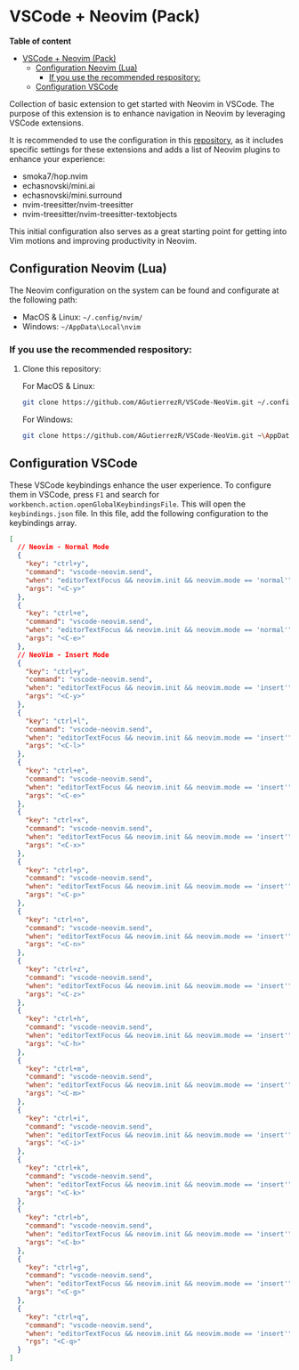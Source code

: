 # VSCode + Neovim (Pack)

<strong>Table of content</strong>

- [VSCode + Neovim (Pack)](#vscode--neovim-pack)
  - [Configuration Neovim (Lua)](#configuration-neovim-lua)
    - [If you use the recommended respository:](#if-you-use-the-recommended-respository)
  - [Configuration VSCode](#configuration-vscode)

Collection of basic extension to get started with Neovim in VSCode. The purpose of this extension is to enhance navigation in Neovim by leveraging VSCode extensions.

It is recommended to use the configuration in this [repository](https://github.com/AGutierrezR/VSCode-NeoVim), as it includes specific settings for these extensions and adds a list of Neovim plugins to enhance your experience:

- smoka7/hop.nvim
- echasnovski/mini.ai
- echasnovski/mini.surround
- nvim-treesitter/nvim-treesitter
- nvim-treesitter/nvim-treesitter-textobjects

This initial configuration also serves as a great starting point for getting into Vim motions and improving productivity in Neovim.

## Configuration Neovim (Lua)

The Neovim configuration on the system can be found and configurate at the following path:

- MacOS & Linux: `~/.config/nvim/`
- Windows: `~/AppData\Local\nvim`

### If you use the recommended respository:

1. Clone this repository:
   
   For MacOS & Linux:

   ```bash
   git clone https://github.com/AGutierrezR/VSCode-NeoVim.git ~/.config/nvim
   ```

   For Windows:

   ```bash
   git clone https://github.com/AGutierrezR/VSCode-NeoVim.git ~\AppData\Local\nvim
   ```

## Configuration VSCode

These VSCode keybindings enhance the user experience. To configure them in VSCode, press `F1` and search for `workbench.action.openGlobalKeybindingsFile`. This will open the `keybindings.json` file. In this file, add the following configuration to the keybindings array.

```json
[
  // Neovim - Normal Mode
  {
    "key": "ctrl+y",
    "command": "vscode-neovim.send",
    "when": "editorTextFocus && neovim.init && neovim.mode == 'normal'",
    "args": "<C-y>"
  },
  {
    "key": "ctrl+e",
    "command": "vscode-neovim.send",
    "when": "editorTextFocus && neovim.init && neovim.mode == 'normal'",
    "args": "<C-e>"
  },
  // NeoVim - Insert Mode
  {
    "key": "ctrl+y",
    "command": "vscode-neovim.send",
    "when": "editorTextFocus && neovim.init && neovim.mode == 'insert'",
    "args": "<C-y>"
  },
  {
    "key": "ctrl+l",
    "command": "vscode-neovim.send",
    "when": "editorTextFocus && neovim.init && neovim.mode == 'insert'",
    "args": "<C-l>"
  },
  {
    "key": "ctrl+e",
    "command": "vscode-neovim.send",
    "when": "editorTextFocus && neovim.init && neovim.mode == 'insert'",
    "args": "<C-e>"
  },
  {
    "key": "ctrl+x",
    "command": "vscode-neovim.send",
    "when": "editorTextFocus && neovim.init && neovim.mode == 'insert'",
    "args": "<C-x>"
  },
  {
    "key": "ctrl+p",
    "command": "vscode-neovim.send",
    "when": "editorTextFocus && neovim.init && neovim.mode == 'insert'",
    "args": "<C-p>"
  },
  {
    "key": "ctrl+n",
    "command": "vscode-neovim.send",
    "when": "editorTextFocus && neovim.init && neovim.mode == 'insert'",
    "args": "<C-n>"
  },
  {
    "key": "ctrl+z",
    "command": "vscode-neovim.send",
    "when": "editorTextFocus && neovim.init && neovim.mode == 'insert'",
    "args": "<C-z>"
  },
  {
    "key": "ctrl+h",
    "command": "vscode-neovim.send",
    "when": "editorTextFocus && neovim.init && neovim.mode == 'insert'",
    "args": "<C-h>"
  },
  {
    "key": "ctrl+m",
    "command": "vscode-neovim.send",
    "when": "editorTextFocus && neovim.init && neovim.mode == 'insert'",
    "args": "<C-m>"
  },
  {
    "key": "ctrl+i",
    "command": "vscode-neovim.send",
    "when": "editorTextFocus && neovim.init && neovim.mode == 'insert'",
    "args": "<C-i>"
  },
  {
    "key": "ctrl+k",
    "command": "vscode-neovim.send",
    "when": "editorTextFocus && neovim.init && neovim.mode == 'insert'",
    "args": "<C-k>"
  },
  {
    "key": "ctrl+b",
    "command": "vscode-neovim.send",
    "when": "editorTextFocus && neovim.init && neovim.mode == 'insert'",
    "args": "<C-b>"
  },
  {
    "key": "ctrl+g",
    "command": "vscode-neovim.send",
    "when": "editorTextFocus && neovim.init && neovim.mode == 'insert'",
    "args": "<C-g>"
  },
  {
    "key": "ctrl+q",
    "command": "vscode-neovim.send",
    "when": "editorTextFocus && neovim.init && neovim.mode == 'insert'",
    "rgs": "<C-q>"
  }
]
```
